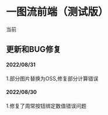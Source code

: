 # 一图流前端（测试版）

当前 

## 更新和BUG修复

#### 2022/08/31
1.部分图片替换为OSS,修复部分计算错误

#### 2022/08/30 
1.修复了周常按钮绑定数值错误问题
